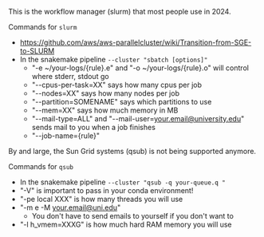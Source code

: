 
This is the workflow manager (slurm) that most people use in 2024.

Commands for `slurm`
- https://github.com/aws/aws-parallelcluster/wiki/Transition-from-SGE-to-SLURM
- In the snakemake pipeline `--cluster "sbatch [options]" `
    - "-e ~/your-logs/{rule}.e" and "-o ~/your-logs/{rule}.o" will control where stderr, stdout go
    - "--cpus-per-task=XX" says how many cpus per job
    - "--nodes=XX" says how many nodes per job
    - "--partition=SOMENAME" says which partitions to use
    - "--mem=XX" says how much memory in MB
    - "--mail-type=ALL" and "--mail-user=your.email@university.edu" sends mail to you when a job finishes
    - "--job-name={rule}"

By and large, the Sun Grid systems (qsub) is not being supported anymore.

Commands for `qsub`
- In the snakemake pipeline `--cluster "qsub -q your-queue.q " `
- "-V" is important to pass in your conda environment!
- "-pe local XXX" is how many threads you will use
- "-m e -M your.email@uni.edu"
    - You don't have to send emails to yourself if you don't want to
- "-l h_vmem=XXXG" is how much hard RAM memory you will use
